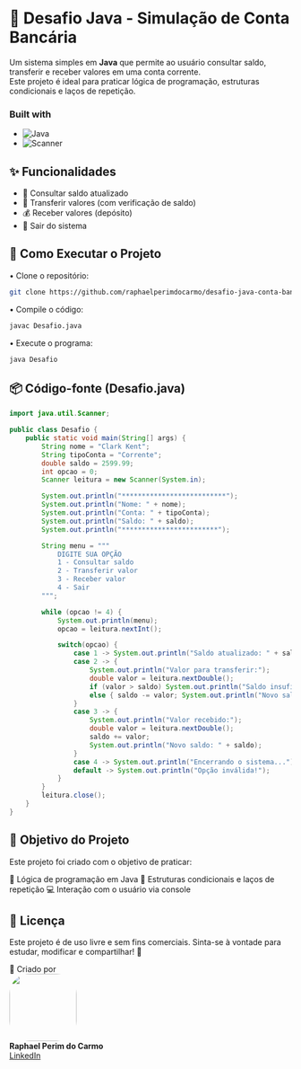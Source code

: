 
# 🔢 Desafio Java - Simulação de Conta Bancária

Um sistema simples em **Java** que permite ao usuário consultar saldo, transferir e receber valores em uma conta corrente.  
Este projeto é ideal para praticar lógica de programação, estruturas condicionais e laços de repetição.

### Built with

* ![Java](https://img.shields.io/badge/Java-ED8B00?style=for-the-badge&logo=java&logoColor=white)
* ![Scanner](https://img.shields.io/badge/Scanner-Blue?style=for-the-badge)

<h2> ✨ Funcionalidades </h2>

- 🔄 Consultar saldo atualizado
- 💸 Transferir valores (com verificação de saldo)
- 💰 Receber valores (depósito)
- 🚪 Sair do sistema

<h2> 🚀 Como Executar o Projeto </h2>

• Clone o repositório:  
```bash
git clone https://github.com/raphaelperimdocarmo/desafio-java-conta-bancaria.git
````

• Compile o código:

```bash
javac Desafio.java
```

• Execute o programa:

```bash
java Desafio
```

<h2> 📦 Código-fonte (Desafio.java) </h2>

```java
import java.util.Scanner;

public class Desafio {
    public static void main(String[] args) {
        String nome = "Clark Kent";
        String tipoConta = "Corrente";
        double saldo = 2599.99;
        int opcao = 0;
        Scanner leitura = new Scanner(System.in);

        System.out.println("**************************");
        System.out.println("Nome: " + nome);
        System.out.println("Conta: " + tipoConta);
        System.out.println("Saldo: " + saldo);
        System.out.println("************************");

        String menu = """
            DIGITE SUA OPÇÃO
            1 - Consultar saldo
            2 - Transferir valor
            3 - Receber valor
            4 - Sair
        """;

        while (opcao != 4) {
            System.out.println(menu);
            opcao = leitura.nextInt();

            switch(opcao) {
                case 1 -> System.out.println("Saldo atualizado: " + saldo);
                case 2 -> {
                    System.out.println("Valor para transferir:");
                    double valor = leitura.nextDouble();
                    if (valor > saldo) System.out.println("Saldo insuficiente.");
                    else { saldo -= valor; System.out.println("Novo saldo: " + saldo); }
                }
                case 3 -> {
                    System.out.println("Valor recebido:");
                    double valor = leitura.nextDouble();
                    saldo += valor;
                    System.out.println("Novo saldo: " + saldo);
                }
                case 4 -> System.out.println("Encerrando o sistema...");
                default -> System.out.println("Opção inválida!");
            }
        }
        leitura.close();
    }
}
```

<h2> 🎯 Objetivo do Projeto </h2>

Este projeto foi criado com o objetivo de praticar:

🧩 Lógica de programação em Java
🔄 Estruturas condicionais e laços de repetição
💻 Interação com o usuário via console

<h2> 📝 Licença </h2>

Este projeto é de uso livre e sem fins comerciais.
Sinta-se à vontade para estudar, modificar e compartilhar! 🚀

👤 Criado por  
<img src="https://github.com/RaphaelPCarmo.png" width="120" style="border-radius: 30%"><br>
**Raphael Perim do Carmo**  
[LinkedIn](https://www.linkedin.com/in/raphaelperimdocarmo)



